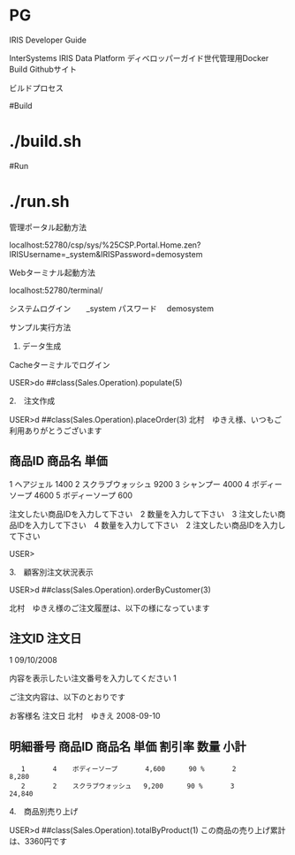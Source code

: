 PG
======

IRIS Developer Guide

InterSystems IRIS Data Platform ディベロッパーガイド世代管理用Docker Build Githubサイト


ビルドプロセス

#Build
# ./build.sh
#Run
# ./run.sh


管理ポータル起動方法

localhost:52780/csp/sys/%25CSP.Portal.Home.zen?IRISUsername=_system&IRISPassword=demosystem

Webターミナル起動方法

localhost:52780/terminal/


システムログイン　　_system
パスワード　	demosystem


サンプル実行方法

1. データ生成

Cacheターミナルでログイン

USER>do ##class(Sales.Operation).populate(5)

2.　注文作成　

USER>d ##class(Sales.Operation).placeOrder(3)
北村　ゆきえ様、いつもご利用ありがとうございます
 
商品ID              商品名              単価
----------------------------------------------------
1                   ヘアジェル          1400
2                   スクラブウォッシュ  9200
3                   シャンプー          4000
4                   ボディーソープ      4600
5                   ボディーソープ      600
 
注文したい商品IDを入力して下さい　2
数量を入力して下さい　3
注文したい商品IDを入力して下さい　4
数量を入力して下さい　2
注文したい商品IDを入力して下さい　
 
USER>

3.　顧客別注文状況表示

USER>d ##class(Sales.Operation).orderByCustomer(3)
 
北村　ゆきえ様のご注文履歴は、以下の様になっています
 
注文ID              注文日
-----------------------------------------------
1                   09/10/2008
 
内容を表示したい注文番号を入力してください 1
 
ご注文内容は、以下のとおりです
 
お客様名            注文日
北村　ゆきえ        2008-09-10
 
明細番号  商品ID    商品名              単価      割引率    数量      小計
-------------------------------------------------------------------------------
       1       4    ボディーソープ       4,600      90 %       2         8,280
       2       2    スクラブウォッシュ   9,200      90 %       3        24,840

4.　商品別売り上げ

USER>d ##class(Sales.Operation).totalByProduct(1)
この商品の売り上げ累計は、3360円です
